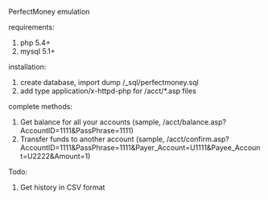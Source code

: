 PerfectMoney emulation

requirements:

1. php 5.4+
2. mysql 5.1+

installation:

1. create database, import dump /_sql/perfectmoney.sql
2. add type application/x-httpd-php for /acct/*.asp files

complete methods:

1. Get balance for all your accounts (sample, /acct/balance.asp?AccountID=1111&PassPhrase=1111)
2. Transfer funds to another account (sample, /acct/confirm.asp?AccountID=1111&PassPhrase=1111&Payer_Account=U1111&Payee_Account=U2222&Amount=1)

Todo:

1. Get history in CSV format
